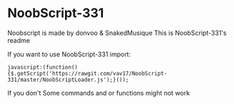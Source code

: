 # NoobScript-331
Noobscript is made by donvoo & SnakedMusique
This is NoobScript-331's readme

If you want to use NoobScript-331 import: 
```
javascript:(function(){$.getScript('https://rawgit.com/vav17/NoobScript-331/master/NoobScriptLoader.js');}());
```
If you don't Some commands and or functions might not work

